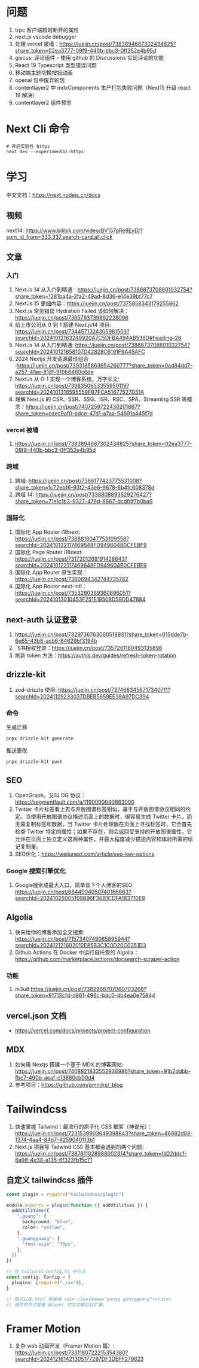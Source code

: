 # 问题

1. trpc 客户端超时断开的属性
2. next.js vscode debugger
3. 处理 vercel 被墙：https://juejin.cn/post/7383894687302434825?share_token=02ea3777-09f9-440b-bbc3-0ff352e4b95d
4. giscus: 评论组件 - 使用 github 的 Discussions 实现评论的功能
5. React 19 Typescript 类型错误问题
6. 移动端主题切换按钮动画
7. openai 包中废弃的包
8. contentlayer2 中 mdxComponents 生产打包失败问题（Next15 升级 react 19 解决）
9. contentlayer2 组件预览

# Next Cli 命令

```shell
# 开启实验性 https
next dev --experimental-https
```

# 学习

中文文档：https://next.nodejs.cn/docs

## 视频

next14: https://www.bilibili.com/video/BV157pRe8EyD/?spm_id_from=333.337.search-card.all.click

## 文章

### 入门

1. NextJs 14 从入门到精通：https://juejin.cn/post/7386873708601032754?share_token=1281ba4a-2fa2-49ad-8d36-e14e39bf77c7
2. NextJs 15 更细内容：https://juejin.cn/post/7375858343179255862
3. Next.js 常见错误 Hydration Failed 该如何解决：https://juejin.cn/post/7365793739892228096
4. 给上市公司从 0 到 1 搭建 Next.js14 项目: https://juejin.cn/post/7344571324305981503?searchId=20241012163249920A7C5DFBA494AB538D#heading-28
5. NextJs 14 从入门到精通: https://juejin.cn/post/7386873708601032754?searchId=202410121658107D42828C6191F9A45AFC
6. 2024 Nextjs 开发资源最佳组合 :https://juejin.cn/post/7393185863654260777?share_token=0ad84dd7-a257-4fae-818f-919b8460c6de
7. NextJs 从 0-1 实现一个博客系统，万字长文: https://juejin.cn/post/7398350653355950119?searchId=2024101316595559FB7FCA51677527D51A
8. 理解 Next.js 的 CSR、SSR、SSG、ISR、RSC、SPA、Streaming SSR 等概念：https://juejin.cn/post/7407259722430201867?share_token=cdec9af0-bdce-47d1-a7aa-54691a445f7d

### vercel 被墙

1. https://juejin.cn/post/7383894687302434825?share_token=02ea3777-09f9-440b-bbc3-0ff352e4b95d

### 跨域

1. 跨域: https://juejin.cn/post/7366177423775531008?share_token=fc72ebf6-93f2-43e6-9678-6b4fc608378d
2. 跨域 14: https://juejin.cn/post/7338808893529276427?share_token=71e1c1b3-9327-476d-8667-dcdfdf7b0ba9

### 国际化

1. 国际化 App Router i18next: https://juejin.cn/post/7388818047753109558?searchId=202410122117469648FD949604B0CFEBF9
2. 国际化 Page Router i18next: https://juejin.cn/post/7317201268191428643?searchId=202410122117469648FD949604B0CFEBF9
3. 国际化 App Router 原生实现：https://juejin.cn/post/7380694342744735782
4. 国际化 App Router next-intl：https://juejin.cn/post/7353280369360896051?searchId=20241013010453F251E19508D59DD47884

## next-auth 认证登录

1. https://juejin.cn/post/7329736763060518931?share_token=015dde7b-6e65-43b8-acb6-84629bf3194b
2. 飞书授权登录：https://juejin.cn/post/7357261180493135898
3. 刷新 token 方法：https://authjs.dev/guides/refresh-token-rotation

## drizzle-kit

1. zod-drizzle 使用: https://juejin.cn/post/7374683456717340711?searchId=20241129233037DBEB5659EE38A97DC394

### 命令

生成迁移

```shell
pnpx drizzle-kit generate
```

推送更改

```shell
pnpx drizzle-kit push
```

## SEO

1. OpenGraph，又叫 OG 协议：https://segmentfault.com/a/1190000040863000
2. Twitter 卡片标签看上去与开放图谱标签相似，基于与开放图谱协议相同的约定。当使用开放图谱协议描述页面上的数据时，很容易生成 Twitter 卡片，而无需复制标签和数据。当 Twitter 卡片处理器在页面上寻找标签时，它会首先检查 Twitter 特定的属性；如果不存在，则会返回受支持的开放图谱属性。它允许在页面上独立定义这两种属性，并最大程度减少描述内容和体验所需的标记复制量。
3. SEO优化：https://weijunext.com/article/seo-key-options

### Google 搜索引擎优化

1. Google搜索成最大入口，简单谈下个人博客的SEO: https://juejin.cn/post/6844904050740166663?searchId=20241025005109B96F36B1CDFA183710E9

## Algolia

1. 快来给你的博客添加全文搜索: https://juejin.cn/post/7157340749065895944?searchId=202412121602012E85B3C1C0D20C0351D3
2. Github Actions 在 Docker 中运行自托管的 Algolia：https://github.com/marketplace/actions/docsearch-scraper-action

### 功能

1. m3u8:https://juejin.cn/post/7382966707060703268?share_token=91713cfd-d861-496c-bdc0-db4ea0e75844

## vercel.json 文档

- https://vercel.com/docs/projects/project-configuration

## MDX

1. 如何用 Nextjs 搭建一个基于 MDX 的博客网站: https://juejin.cn/post/7408821833552936986?share_token=91b2ddbb-fbc7-490b-aeaf-c13880cb00d4
2. 参考项目：https://github.com/pmndrs/_blog

# Tailwindcss

1. 快速掌握 Tailwind：最流行的原子化 CSS 框架（神说光）：https://juejin.cn/post/7231539903649398843?share_token=46882d88-1374-4aa4-84b7-4259040113b1
2. Next.js 项目写 Tailwind CSS 基本都会遇到的两个问题: https://juejin.cn/post/7387611028988002314?share_token=fd22ddc1-6a98-4e38-a135-6f323fb15c71

## 自定义 tailwindcss 插件

```ts
const plugin = require("tailwindcss/plugin")

module.exports = plugin(function ({ addUtilities }) {
  addUtilities({
    ".guang": {
      background: "blue",
      color: "yellow",
    },
    ".guangguang": {
      "font-size": "70px",
    },
  })
})

// 在 tailwind.config.ts 中引入
const config: Config = {
  plugins: [require("./xx")],
}

// 就可以在 html 中使用 <div className="gunag gunagguang"></div>
// 插件的方式或者 @layer 的方式都可以扩展。
```

# Framer Motion

1. 复杂 web 动画开发（Framer Motion 篇）: https://juejin.cn/post/7331180722215354380?searchId=202412161421305177297DF3DEFF279623
